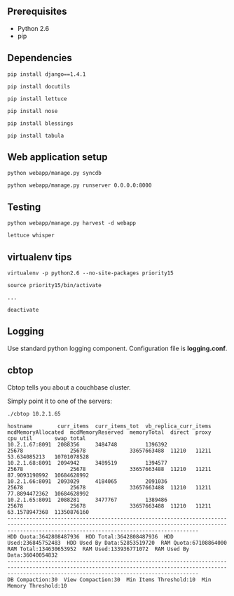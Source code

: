 Prerequisites
-------------

* Python 2.6
* pip

Dependencies
------------

    pip install django==1.4.1

    pip install docutils

    pip install lettuce

    pip install nose

    pip install blessings

    pip install tabula

Web application setup
---------------------

    python webapp/manage.py syncdb

    python webapp/manage.py runserver 0.0.0.0:8000

Testing
-------

    python webapp/manage.py harvest -d webapp

    lettuce whisper

virtualenv tips
---------------

    virtualenv -p python2.6 --no-site-packages priority15

    source priority15/bin/activate

    ...

    deactivate

Logging
-------

Use standard python logging component. Configuration file is **logging.conf**.

cbtop
-------

Cbtop tells you about a couchbase cluster.

Simply point it to one of the servers:

    ./cbtop 10.2.1.65

    hostname        curr_items  curr_items_tot  vb_replica_curr_items  mcdMemoryAllocated  mcdMemoryReserved  memoryTotal  direct  proxy  cpu_util       swap_total
    10.2.1.67:8091  2088356     3484748         1396392                25678               25678              33657663488  11210   11211  53.634085213   10701078528
    10.2.1.68:8091  2094942     3489519         1394577                25678               25678              33657663488  11210   11211  87.9093198992  10684628992
    10.2.1.66:8091  2093029     4184065         2091036                25678               25678              33657663488  11210   11211  77.8894472362  10684628992
    10.2.1.65:8091  2088281     3477767         1389486                25678               25678              33657663488  11210   11211  63.1578947368  11350876160
    ---------------------------------------------------------------------------------------------------------------------------------------------------------------------------------------------------------
    HDD Quota:3642808487936  HDD Total:3642808487936  HDD Used:236845752483  HDD Used By Data:52853519720  RAM Quota:67108864000  RAM Total:134630653952  RAM Used:133936771072  RAM Used By Data:36040054832
    ---------------------------------------------------------------------------------------------------------------------------------------------------------------------------------------------------------
    DB Compaction:30  View Compaction:30  Min Items Threshold:10  Min Memory Threshold:10
